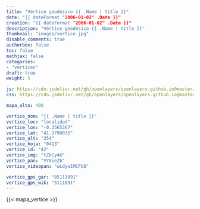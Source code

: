 ```yaml
---
title: "Vértice geodésico {{ .Name | title }}"
date: "{{ dateFormat "2006-01-02" .Date }}"
creation: "{{ dateFormat "2006-01-02" .Date }}"
description: "Vértice geodésico {{ .Name | title }}"
thumbnail: "images/vertice.jpg"
disable_comments: true
authorbox: false
toc: false
mathjax: false
categories:
- "vertices"
draft: true
weight: 5

js: https://cdn.jsdelivr.net/gh/openlayers/openlayers.github.io@master/en/v6.3.1/build/ol.js
css: https://cdn.jsdelivr.net/gh/openlayers/openlayers.github.io@master/en/v6.3.1/css/ol.css

mapa_alto: 400

vertice_nom: "{{ .Name | title }}"
vertice_loc: "localidad"
vertice_lon: "-0.3565367"
vertice_lat: "41.3790035"
vertice_alt: "354"
vertice_hoja: "0413"
vertice_id: "42"
vertice_img: "tZbCy46"
vertice_pan: "VY8ieZb"
vertice_videopan: "wLdya1MCFb8"

vertice_gps_gar: "85111891"
vertice_gps_wik: "5111891"
---
```

{{< mapa_vertice >}}
